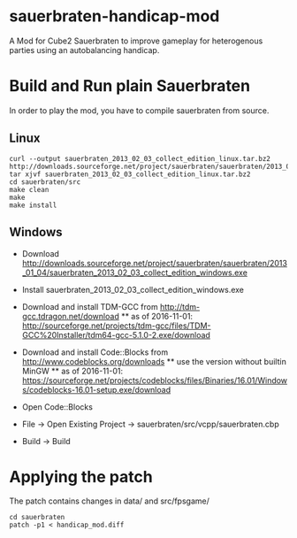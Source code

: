 # sauerbraten-handicap-mod
A Mod for Cube2 Sauerbraten to improve gameplay for heterogenous parties using an autobalancing handicap.

# Build and Run plain Sauerbraten
In order to play the mod, you have to compile sauerbraten from source.

## Linux

    curl --output sauerbraten_2013_02_03_collect_edition_linux.tar.bz2 http://downloads.sourceforge.net/project/sauerbraten/sauerbraten/2013_01_04/sauerbraten_2013_02_03_collect_edition_linux.tar.bz2
    tar xjvf sauerbraten_2013_02_03_collect_edition_linux.tar.bz2
    cd sauerbraten/src
    make clean
    make
    make install

## Windows

* Download http://downloads.sourceforge.net/project/sauerbraten/sauerbraten/2013_01_04/sauerbraten_2013_02_03_collect_edition_windows.exe
* Install sauerbraten_2013_02_03_collect_edition_windows.exe
* Download and install TDM-GCC from http://tdm-gcc.tdragon.net/download
** as of 2016-11-01: http://sourceforge.net/projects/tdm-gcc/files/TDM-GCC%20Installer/tdm64-gcc-5.1.0-2.exe/download
* Download and install Code::Blocks from http://www.codeblocks.org/downloads
** use the version without builtin MinGW
** as of 2016-11-01: https://sourceforge.net/projects/codeblocks/files/Binaries/16.01/Windows/codeblocks-16.01-setup.exe/download

* Open Code::Blocks
* File → Open Existing Project → sauerbraten/src/vcpp/sauerbraten.cbp
* Build → Build


# Applying the patch

The patch contains changes in data/ and src/fpsgame/

    cd sauerbraten
    patch -p1 < handicap_mod.diff
